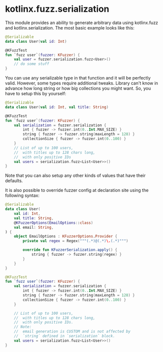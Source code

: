 # kotlinx.fuzz.serialization

This module provides an ability to generate arbitrary data using kotlinx.fuzz
and kotlinx.serialization. The most basic example looks like this:

```kotlin
@Serializable
data class User(val id: Int)

@KFuzzTest
fun `fuzz user`(fuzzer: KFuzzer) {
    val user = fuzzer.serialization.fuzz<User>()
    // do some stuff
}
```

You can use any serializable type in that function and it will be perfectly
valid. However, some types require additional tweaks. Library can't know in
advance how long string or how big collections you might want. So, you have to
setup this by yourself:

```kotlin
@Serializable
data class User(val id: Int, val title: String)

@KFuzzTest
fun `fuzz user`(fuzzer: KFuzzer) {
    val serialization = fuzzer.serialization {
        int { fuzzer -> fuzzer.int(0..Int.MAX_SIZE) }
        string { fuzzer -> fuzzer.string(maxLength = 128) }
        collectionSize { fuzzer -> fuzzer.int(0..100) }
    }
    // List of up to 100 users,
    //  with titles up to 128 chars long,
    //  with only positive IDs
    val users = serialization.fuzz<List<User>>()
}
```

Note that you can also setup any other kinds of values that have their defaults.

It is also possible to override fuzzer config at declaration site using the
following syntax:

```kotlin
@Serializable
data class User(
    val id: Int,
    val title: String,
    @KFuzzerOptions(EmailOptions::class)
    val email: String,
) {
    object EmailOptions : KFuzzerOptions.Provider {
        private val regex = Regex("""(.*)@(.*)\.(.*)""")

        override fun KFuzzerSerialization.apply() {
            string { fuzzer -> fuzzer.string(regex) }
        }
    }
}

@KFuzzTest
fun `fuzz user`(fuzzer: KFuzzer) {
    val serialization = fuzzer.serialization {
        int { fuzzer -> fuzzer.int(0..Int.MAX_SIZE) }
        string { fuzzer -> fuzzer.string(maxLength = 128) }
        collectionSize { fuzzer -> fuzzer.int(0..100) }
    }

    // List of up to 100 users,
    //  with titles up to 128 chars long,
    //  with only positive IDs.
    // Note:
    //  email generation is CUSTOM and is not affected by
    //  `string` defined in `serialization` block.
    val users = serialization.fuzz<List<User>>()
}
```


